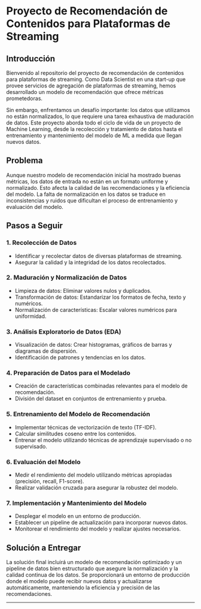 # Proyecto de Recomendación de Contenidos para Plataformas de Streaming

## Introducción

Bienvenido al repositorio del proyecto de recomendación de contenidos para plataformas de streaming. 
Como Data Scientist en una start-up que provee servicios de agregación de plataformas de streaming, 
hemos desarrollado un modelo de recomendación que ofrece métricas prometedoras. 

Sin embargo, enfrentamos un desafío importante: los datos que utilizamos no están normalizados, 
lo que requiere una tarea exhaustiva de maduración de datos. 
Este proyecto aborda todo el ciclo de vida de un proyecto de Machine Learning, desde la recolección y 
tratamiento de datos hasta el entrenamiento y mantenimiento del modelo de ML a medida que llegan nuevos datos.

## Problema

Aunque nuestro modelo de recomendación inicial ha mostrado buenas métricas, los datos de entrada no están 
en un formato uniforme y normalizado.
Esto afecta la calidad de las recomendaciones y la eficiencia del modelo. 
La falta de normalización en los datos se traduce en inconsistencias y ruidos que 
dificultan el proceso de entrenamiento y evaluación del modelo.

## Pasos a Seguir

### 1. Recolección de Datos
- Identificar y recolectar datos de diversas plataformas de streaming.
- Asegurar la calidad y la integridad de los datos recolectados.

### 2. Maduración y Normalización de Datos
- Limpieza de datos: Eliminar valores nulos y duplicados.
- Transformación de datos: Estandarizar los formatos de fecha, texto y numéricos.
- Normalización de características: Escalar valores numéricos para uniformidad.

### 3. Análisis Exploratorio de Datos (EDA)
- Visualización de datos: Crear histogramas, gráficos de barras y diagramas de dispersión.
- Identificación de patrones y tendencias en los datos.

### 4. Preparación de Datos para el Modelado
- Creación de características combinadas relevantes para el modelo de recomendación.
- División del dataset en conjuntos de entrenamiento y prueba.

### 5. Entrenamiento del Modelo de Recomendación
- Implementar técnicas de vectorización de texto (TF-IDF).
- Calcular similitudes coseno entre los contenidos.
- Entrenar el modelo utilizando técnicas de aprendizaje supervisado o no supervisado.

### 6. Evaluación del Modelo
- Medir el rendimiento del modelo utilizando métricas apropiadas (precisión, recall, F1-score).
- Realizar validación cruzada para asegurar la robustez del modelo.

### 7. Implementación y Mantenimiento del Modelo
- Desplegar el modelo en un entorno de producción.
- Establecer un pipeline de actualización para incorporar nuevos datos.
- Monitorear el rendimiento del modelo y realizar ajustes necesarios.

## Solución a Entregar

La solución final incluirá un modelo de recomendación optimizado y un pipeline de datos 
bien estructurado que asegure la normalización y la calidad continua de los datos. 
Se proporcionará un entorno de producción donde el modelo puede recibir nuevos datos 
y actualizarse automáticamente, manteniendo la eficiencia y precisión de las recomendaciones.

---
